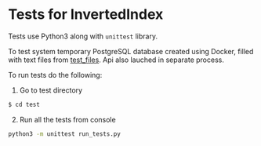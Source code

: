 # Tests for InvertedIndex

Tests use Python3 along with `unittest` library. 

To test system temporary PostgreSQL database created using Docker, filled with text files from [test_files](test). Api also lauched in separate process.

To run tests do the following:

1. Go to test directory

```bash
$ cd test
```

2. Run all the tests from console

```bash
python3 -m unittest run_tests.py
```